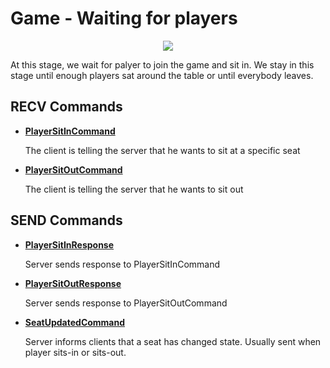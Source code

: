 # Game - Waiting for players
<p align=center><img src="https://github.com/Ericmas001/BluffinMuffin.Protocol/blob/main/Documentation/Activities/Protocol.Game.WaitForPlayers.png"></p>

At this stage, we wait for palyer to join the game and sit in. We stay in this stage until enough players sat around the table or until everybody leaves.

## RECV Commands
   
 * **[PlayerSitInCommand](https://github.com/Ericmas001/BluffinMuffin.Protocol/blob/main/Documentation/BluffinMuffin.Protocol.Game.PlayerSitInCommand.md)**

   The client is telling the server that he wants to sit at a specific seat

 * **[PlayerSitOutCommand](https://github.com/Ericmas001/BluffinMuffin.Protocol/blob/main/Documentation/BluffinMuffin.Protocol.Game.PlayerSitOutCommand.md)**

   The client is telling the server that he wants to sit out

## SEND Commands
   
 * **[PlayerSitInResponse](https://github.com/Ericmas001/BluffinMuffin.Protocol/blob/main/Documentation/BluffinMuffin.Protocol.Game.PlayerSitInCommand.md#playersitinresponse)**

   Server sends response to PlayerSitInCommand

 * **[PlayerSitOutResponse](https://github.com/Ericmas001/BluffinMuffin.Protocol/blob/main/Documentation/BluffinMuffin.Protocol.Game.PlayerSitOutCommand.md#playersitoutresponse)**

   Server sends response to PlayerSitOutCommand
   
 * **[SeatUpdatedCommand](https://github.com/Ericmas001/BluffinMuffin.Protocol/blob/main/Documentation/BluffinMuffin.Protocol.Game.SeatUpdatedCommand.md)**

   Server informs clients that a seat has changed state. Usually sent when player sits-in or sits-out.
